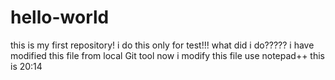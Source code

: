 # hello-world
this is my first repository!
i do this only for test!!!
what did i do?????
i have modified this file from local Git tool
now i modify this file use notepad++
this is 20:14
